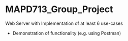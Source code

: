 # MAPD713_Group_Project
 Web Server with Implementation of at least 6
use-cases
- Demonstration of functionality (e.g. using
Postman)
